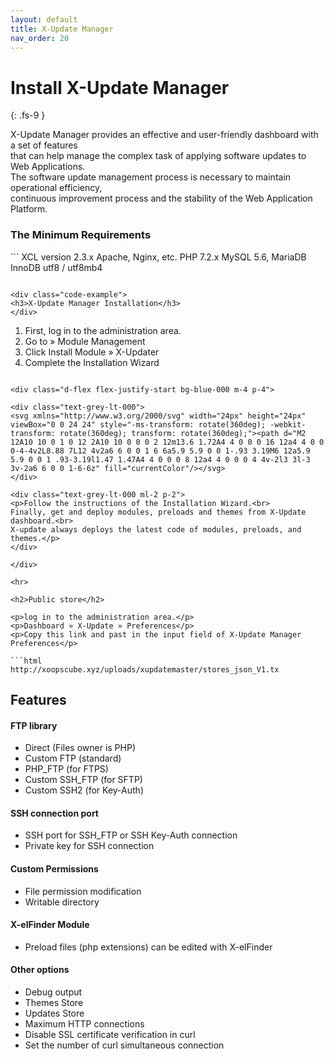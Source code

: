 ```yaml
---
layout: default
title: X-Update Manager
nav_order: 20
---
```


# Install X-Update Manager
{: .fs-9 }

X-Update Manager provides an effective and user-friendly dashboard with a set of features  
that can help manage the complex task of applying software updates to Web Applications.  
The software update management process is necessary to maintain operational efficiency,  
continuous improvement process and the stability of the Web Application Platform.   


<div class="code-example" markdown="1">
<h3>The Minimum Requirements</h3>
</div>
```
        XCL version 2.3.x
        Apache, Nginx, etc.
        PHP 7.2.x
        MySQL 5.6, MariaDB
        InnoDB utf8 / utf8mb4
          
```

<div class="code-example">
<h3>X-Update Manager Installation</h3>  
</div>
```
1. First, log in to the administration area.    
2. Go to » Module Management
3. Click Install Module » X-Updater
4. Complete the Installation Wizard
```

<div class="d-flex flex-justify-start bg-blue-000 m-4 p-4">

<div class="text-grey-lt-000">
<svg xmlns="http://www.w3.org/2000/svg" width="24px" height="24px" viewBox="0 0 24 24" style="-ms-transform: rotate(360deg); -webkit-transform: rotate(360deg); transform: rotate(360deg);"><path d="M2 12A10 10 0 1 0 12 2A10 10 0 0 0 2 12m13.6 1.72A4 4 0 0 0 16 12a4 4 0 0 0-4-4v2L8.88 7L12 4v2a6 6 0 0 1 6 6a5.9 5.9 0 0 1-.93 3.19M6 12a5.9 5.9 0 0 1 .93-3.19l1.47 1.47A4 4 0 0 0 8 12a4 4 0 0 0 4 4v-2l3 3l-3 3v-2a6 6 0 0 1-6-6z" fill="currentColor"/></svg>
</div>

<div class="text-grey-lt-000 ml-2 p-2">
<p>Follow the instructions of the Installation Wizard.<br>  
Finally, get and deploy modules, preloads and themes from X-Update dashboard.<br>
X-update always deploys the latest code of modules, preloads, and themes.</p>
</div>

</div>

<hr>

<h2>Public store</h2>

<p>log in to the administration area.</p>
<p>Dashboard » X-Update » Preferences</p>
<p>Copy this link and past in the input field of X-Update Manager Preferences</p>

```html
http://xoopscube.xyz/uploads/xupdatemaster/stores_json_V1.tx
```

<h2>Features</h2>

#### FTP library 

- Direct (Files owner is PHP)
- Custom FTP (standard)
- PHP_FTP (for FTPS)
- Custom SSH_FTP (for SFTP)
- Custom SSH2 (for Key-Auth)

#### SSH connection port

- SSH port for SSH_FTP or SSH Key-Auth connection
- Private key for SSH connection

#### Custom Permissions

- File permission modification 
- Writable directory

#### X-elFinder Module

- Preload files (php extensions) can be edited with X-elFinder

#### Other options

- Debug output
- Themes Store
- Updates Store
- Maximum HTTP connections
- Disable SSL certificate verification in curl
- Set the number of curl simultaneous connection

